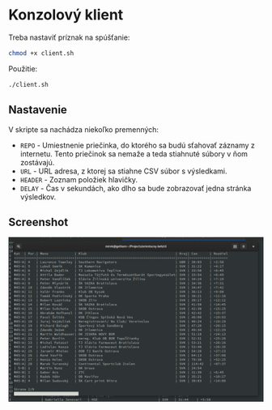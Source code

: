 # Konzolový klient

Treba nastaviť príznak na spúšťanie:

```bash
chmod +x client.sh
```

Použitie:

```bash
./client.sh
```


## Nastavenie

V skripte sa nachádza niekoľko premenných:

* `REPO` - Umiestnenie priečinka, do ktorého sa budú sťahovať záznamy z internetu. Tento priečinok sa nemaže a teda stiahnuté súbory v ňom zostávajú.
* `URL` - URL adresa, z ktorej sa stiahne CSV súbor s výsledkami.
* `HEADER` - Zoznam položiek hlavičky.
* `DELAY` - Čas v sekundách, ako dlho sa bude zobrazovať jedna stránka výsledkov.


## Screenshot

![Screenshot](screenshot.png)
